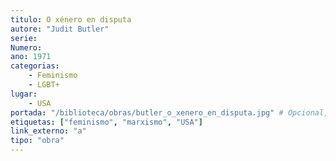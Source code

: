 ```yaml
---
titulo: O xénero en disputa
autore: "Judit Butler"
serie:
Numero:
ano: 1971
categorias:
    - Feminismo
    - LGBT+
lugar:
    - USA
portada: "/biblioteca/obras/butler_o_xenero_en_disputa.jpg" # Opcional, imaxe da portada
etiquetas: ["feminismo", "marxismo", "USA"]
link_externo: "a"
tipo: "obra"
---
```

